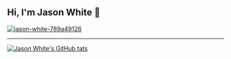## Hi, I'm Jason White 👋

[![jason-white-789a49126](https://img.shields.io/badge/jason-white-789a49126.svg?style=for-the-badge&logo=linkedin&logoColor=white)](https://www.linkedin.com/in/jason-white-789a49126/)
<!-- [![GitHub Jason White](https://img.shields.io/github/followers/jmw5598?label=follow&style=social)](https://github.com/jmw5598) -->

---

<!-- ## My Tech Stack :heavy_check_mark:
![TypeScript](https://img.shields.io/badge/typescript-%23007ACC.svg?style=for-the-badge&logo=typescript&logoColor=white) ![JavaScript](https://img.shields.io/badge/javascript-%23323330.svg?style=for-the-badge&logo=javascript&logoColor=%23F7DF1E) ![Angular](https://img.shields.io/badge/angular-%23DD0031.svg?style=for-the-badge&logo=angular&logoColor=white) ![HTML5](https://img.shields.io/badge/HTML5-E34F26?style=for-the-badge&logo=html5&logoColor=white) ![CSS](https://img.shields.io/badge/CSS3-1572B6?style=for-the-badge&logo=css3&logoColor=white) ![SASS](https://img.shields.io/badge/Sass-CC6699?style=for-the-badge&logo=sass&logoColor=white) ![Git](https://img.shields.io/badge/git-%23F05033.svg?style=for-the-badge&logo=git&logoColor=white) -->

[![Jason White's GitHub tats](https://github-readme-stats.vercel.app/api?username=jmw5598&count_private=true&show_icons=true)](https://github.com/anuraghazra/github-readme-stats)

